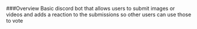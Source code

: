 ###Overview
Basic discord bot that allows users to submit images or videos and adds a reaction to the submissions so other users can use those to vote
